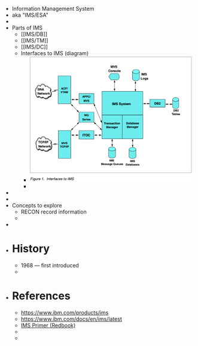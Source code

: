 - Information Management System
- aka "IMS/ESA"
-
- Parts of IMS
	- [[IMS/DB]]
	- [[IMS/TM]]
	- [[IMS/DC]]
	- Interfaces to IMS (diagram)
		- ![image.png](../assets/image_1752333373572_0.png)
		-
-
-
- Concepts to explore
	- RECON record information
	-
-
- #  History
	- 1968 — first introduced
	-
- # References
	- https://www.ibm.com/products/ims
	- https://www.ibm.com/docs/en/ims/latest
	- [IMS Primer (Redbook)](https://www.redbooks.ibm.com/abstracts/sg245352.html)
	-
	-